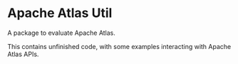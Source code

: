 # Apache Atlas Util

A package to evaluate Apache Atlas. 

This contains unfinished code, with some examples interacting with Apache Atlas APIs.